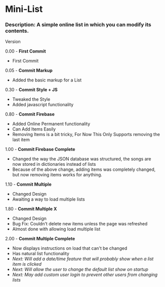 # Mini-List
### __Description__: A simple online list in which you can modify its contents.

Version

0.00 - __First Commit__
  - First Commit

0.05 - __Commit Markup__
  - Added the basic markup for a List

0.30 - __Commit Style + JS__
  - Tweaked the Style
  - Added javascript functionality

0.80 - __Commit Firebase__
  - Added Online Permanent functionality
  - Can Add Items Easily
  - Removing Items is a bit tricky, For Now This Only Supports removing the last item

1.00 - __Commit Firebase Complete__
  - Changed the way the JSON database was structured, the songs are now stored in dictionaries instead of lists
  - Because of the above change, adding items was completely changed, but now removing items works for anything.

1.10 - __Commit Multiple__
  - Changed Design
  - Awaiting a way to load multiple lists

1.80 - __Commit Multiple X__
  - Changed Design
  - Bug Fix: Couldn't delete new items unless the page was refreshed
  - Almost done with allowing load multiple list

2.00 - __Commit Multiple Complete__
  - Now displays instructions on load that can't be changed
  - Has natural list functionality
  - _Next: Will add a date/time feature that will probably show when a list item is clicked_
  - _Next: Will allow the user to change the default list show on startup_
  - _Next: May add custom user login to prevent other users from changing lists_

  
